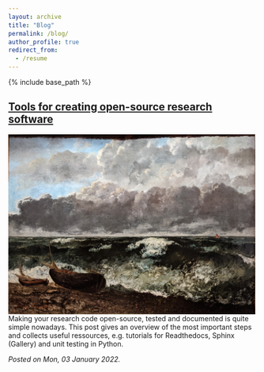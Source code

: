 ```yaml
---
layout: archive
title: "Blog"
permalink: /blog/
author_profile: true
redirect_from:
  - /resume
---
```


{% include base_path %}




[Tools for creating open-source research software](/_posts/oss_tutorial.md)
---------------------------------------

<img align="left" width = "500px" src="../images/courbet_stormysea.jpg"> 
Making your research code open-source, tested and documented is quite simple nowadays. This post gives an overview of the most important steps and collects useful ressources, e.g. tutorials for Readthedocs, Sphinx (Gallery) and unit testing in Python.

*Posted on Mon, 03 January 2022.*
